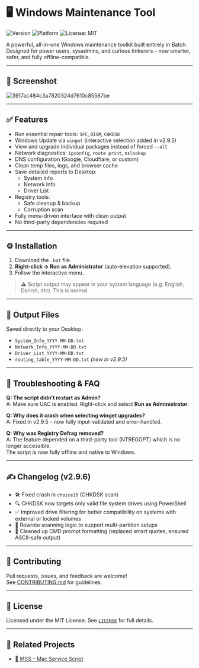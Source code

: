 # 🖥️ Windows Maintenance Tool

![Version](https://img.shields.io/badge/version-v2.9.6-green)
![Platform](https://img.shields.io/badge/platform-Windows-blue)
![License: MIT](https://img.shields.io/badge/license-MIT-blue)

A powerful, all-in-one Windows maintenance toolkit built entirely in Batch.  
Designed for power users, sysadmins, and curious tinkerers – now smarter, safer, and fully offline-compatible.

---

## 📸 Screenshot

![3917ac484c3a7820324d7610c85587be](https://github.com/user-attachments/assets/cc2a0fb7-6621-4fbf-8e2b-f5e4c06e7123)



---

## ✅ Features

- Run essential repair tools: `SFC`, `DISM`, `CHKDSK`
- Windows Update via `winget` (interactive selection added in v2.9.5)
- View and upgrade individual packages instead of forced `--all`
- Network diagnostics: `ipconfig`, `route print`, `nslookup`
- DNS configuration (Google, Cloudflare, or custom)
- Clean temp files, logs, and browser cache
- Save detailed reports to Desktop:
  - System Info
  - Network Info
  - Driver List
- Registry tools:
  - Safe cleanup & backup
  - Corruption scan
- Fully menu-driven interface with clean output
- No third-party dependencies required

---

## ⚙️ Installation

1. Download the `.bat` file.
2. **Right-click → Run as Administrator** (auto-elevation supported).
3. Follow the interactive menu.

> ⚠️ Script output may appear in your system language (e.g. English, Danish, etc). This is normal.

---

## 📁 Output Files

Saved directly to your Desktop:

- `System_Info_YYYY-MM-DD.txt`
- `Network_Info_YYYY-MM-DD.txt`
- `Driver_List_YYYY-MM-DD.txt`
- `routing_table_YYYY-MM-DD.txt` *(new in v2.9.5)*

---

## 🧪 Troubleshooting & FAQ

**Q: The script didn’t restart as Admin?**  
A: Make sure UAC is enabled. Right-click and select **Run as Administrator**.

**Q: Why does it crash when selecting winget upgrades?**  
A: Fixed in v2.9.5 – now fully input-validated and error-handled.

**Q: Why was Registry Defrag removed?**  
A: The feature depended on a third-party tool (NTREGOPT) which is no longer accessible.  
The script is now fully offline and native to Windows.

---

## ✍️ Changelog (v2.9.6)

- 🛠 Fixed crash in `choice10` (CHKDSK scan)
- 🔍 CHKDSK now targets only valid file system drives using PowerShell
- ✅ Improved drive filtering for better compatibility on systems with external or locked volumes
- 🧪 Rewrote scanning logic to support multi-partition setups
- 🧼 Cleaned up CMD prompt formatting (replaced smart quotes, ensured ASCII-safe output)

---

## 🤝 Contributing

Pull requests, issues, and feedback are welcome!  
See [CONTRIBUTING.md](CONTRIBUTING.md) for guidelines.

---

## 📜 License

Licensed under the MIT License. See [`LICENSE`](LICENSE) for full details.

---

## 🔗 Related Projects

- [🍎 MSS – Mac Service Script](https://github.com/ios12checker/MSS-Mac-Service-Script)
